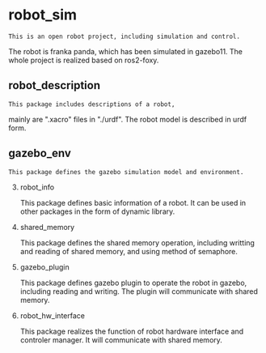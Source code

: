 # robot_sim
    This is an open robot project, including simulation and control.
The robot is franka panda, which has been simulated in gazebo11. The
whole project is realized based on ros2-foxy.

## robot_description
    This package includes descriptions of a robot, 
mainly are ".xacro" files in "./urdf". The robot 
model is described in urdf form.

## gazebo_env
    This package defines the gazebo simulation model and environment.

3. robot_info

    This package defines basic information of a robot.
It can be used in other packages in the form of
dynamic library.

4. shared_memory

    This package defines the shared memory operation, including
writting and reading of shared memory, and using method of 
semaphore.

5. gazebo_plugin

    This package defines gazebo plugin to operate the robot in gazebo,
including reading and writing. The plugin will communicate with shared
memory.

6. robot_hw_interface

    This package realizes the function of robot hardware interface
and controler manager. It will communicate with shared memory.